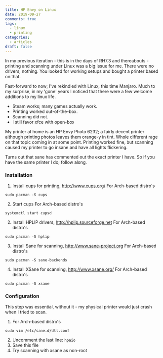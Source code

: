 ```yaml
---
title: HP Envy on Linux
date: 2019-09-27
comments: true
tags: 
  - linux
  - printing
categories:
  - articles
draft: false
---
```


In my previous iteration - this is in the days of RH7.3 and thereabouts - printing and scanning under Linux was a big issue for me. There were no drivers, nothing. You looked for working setups and bought a printer based on that. 

Fast-forward to now; I've rekindled with Linux, this time Manjaro. Much to my surprise, in my 'gone' years I noticed that there were a few welcome additions to my linux life. 

- Steam works; many games actually work.
- Printing worked out-of-the-box.
- Scanning did not. 
- I still favor xfce with open-box

My printer at home is an HP Envy Photo 6232; a fairly decent printer although printing photos leaves them orange-y in tint. Whole different rage on that topic coming in at some point. Printing worked fine, but scanning caused my printer to go insane and have all lights flickering.

Turns out that sane has commented out the exact printer I have. So if you have the same printer I do; follow along. 

### Installation

1. Install cups for printing, http://www.cups.org/
For Arch-based distro's
```
sudo pacman -S cups
```
2. Start cups
For Arch-based distro's
```
systemctl start cupsd
```
2. Install HPLIP drivers, http://hplip.sourceforge.net
For Arch-based distro's
```
sudo pacman -S hplip
```
3. Install Sane for scanning, http://www.sane-project.org
For Arch-based distro's
```
sudo pacman -S sane-backends
```
4. Install XSane for scanning, http://www.xsane.org/
For Arch-based distro's
```
sudo pacman -S xsane
```

### Configuration
This step was essential, without it - my physical printer would just crash when I tried to scan.

1. For Arch-based distro's
```
sudo vim /etc/sane.d/dll.conf
```
2. Uncomment the last line: `hpaio`
3. Save this file
4. Try scanning with xsane as non-root


